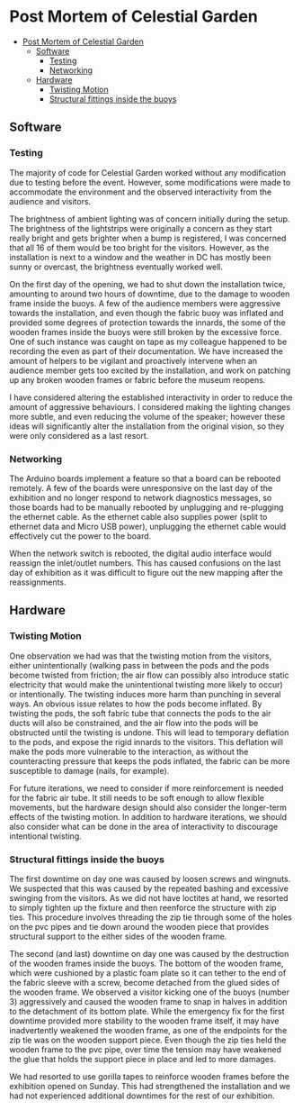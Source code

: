 # Post Mortem of Celestial Garden

- [Post Mortem of Celestial Garden](#post-mortem-of-celestial-garden)
  - [Software](#software)
    - [Testing](#testing)
    - [Networking](#networking)
  - [Hardware](#hardware)
    - [Twisting Motion](#twisting-motion)
    - [Structural fittings inside the buoys](#structural-fittings-inside-the-buoys)

## Software

### Testing

The majority of code for Celestial Garden worked without any modification due to testing before the event. However, some modifications were made to accommodate the environment and the observed interactivity from the audience and visitors.

The brightness of ambient lighting was of concern initially during the setup. The brightness of the lightstrips were originally a concern as they start really bright and gets brighter when a bump is registered, I was concerned that all 16 of them would be too bright for the visitors. However, as the installation is next to a window and the weather in DC has mostly been sunny or overcast, the brightness eventually worked well.

On the first day of the opening, we had to shut down the installation twice, amounting to around two hours of downtime, due to the damage to wooden frame inside the buoys. A few of the audience members were aggressive towards the installation, and even though the fabric buoy was inflated and provided some degrees of protection towards the innards, the some of the wooden frames inside the buoys were still broken by the excessive force. One of such instance was caught on tape as my colleague happened to be recording the even as part of their documentation. We have increased the amount of helpers to be vigilant and proactively intervene when an audience member gets too excited by the installation, and work on patching up any broken wooden frames or fabric before the museum reopens.

I have considered altering the established interactivity in order to reduce the amount of aggressive behaviours. I considered making the lighting changes more subtle, and even reducing the volume of the speaker; however these ideas will significantly alter the installation from the original vision, so they were only considered as a last resort.

### Networking

The Arduino boards implement a feature so that a board can be rebooted remotely. A few of the boards were unresponsive on the last day of the exhibition and no longer respond to network diagnostics messages, so those boards had to be manually rebooted by unplugging and re-plugging the ethernet cable. As the ethernet cable also supplies power (split to ethernet data and Micro USB power), unplugging the ethernet cable would effectively cut the power to the board.

When the network switch is rebooted, the digital audio interface would reassign the inlet/outlet numbers. This has caused confusions on the last day of exhibition as it was difficult to figure out the new mapping after the reassignments.

## Hardware

### Twisting Motion

One observation we had was that the twisting motion from the visitors, either unintentionally (walking pass in between the pods and the pods become twisted from friction; the air flow can possibly also introduce static electricity that would make the unintentional twisting more likely to occur) or intentionally. The twisting induces more harm than punching in several ways. An obvious issue relates to how the pods become inflated. By twisting the pods, the soft fabric tube that connects the pods to the air ducts will also be constrained, and the air flow into the pods will be obstructed until the twisting is undone. This will lead to temporary deflation to the pods, and expose the rigid innards to the visitors. This deflation will make the pods more vulnerable to the interaction, as without the counteracting pressure that keeps the pods inflated, the fabric can be more susceptible to damage (nails, for example).

For future iterations, we need to consider if more reinforcement is needed for the fabric air tube. It still needs to be soft enough to allow flexible movements, but the hardware design should also consider the longer-term effects of the twisting motion. In addition to hardware iterations, we should also consider what can be done in the area of interactivity to discourage intentional twisting.

### Structural fittings inside the buoys

The first downtime on day one was caused by loosen screws and wingnuts. We suspected that this was caused by the repeated bashing and excessive swinging from the visitors. As we did not have loctites at hand, we resorted to simply tighten up the fixture and then reenforce the structure with zip ties. This procedure involves threading the zip tie through some of the holes on the pvc pipes and tie down around the wooden piece that provides structural support to the either sides of the wooden frame.

The second (and last) downtime on day one was caused by the destruction of the wooden frames inside the buoys. The bottom of the wooden frame, which were cushioned by a plastic foam plate so it can tether to the end of the fabric sleeve with a screw, become detached from the glued sides of the wooden frame. We observed a visitor kicking one of the buoys (number 3) aggressively and caused the wooden frame to snap in halves in addition to the detachment of its bottom plate. While the emergency fix for the first downtime provided more stability to the wooden frame itself, it may have inadvertently weakened the wooden frame, as one of the endpoints for the zip tie was on the wooden support piece. Even though the zip ties held the wooden frame to the pvc pipe, over time the tension may have weakened the glue that holds the support piece in place and led to more damages.

We had resorted to use gorilla tapes to reinforce wooden frames before the exhibition opened on Sunday. This had strengthened the installation and we had not experienced additional downtimes for the rest of our exhibition.